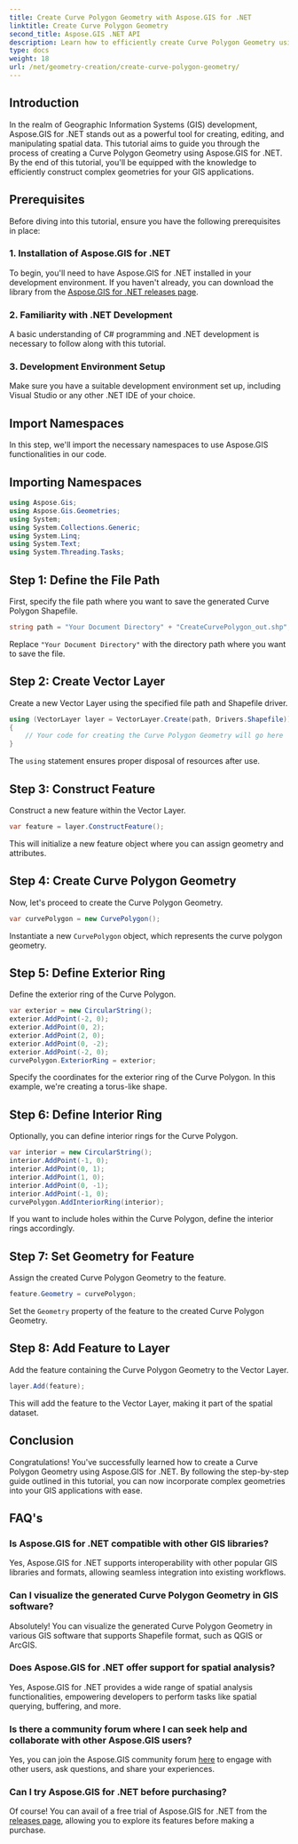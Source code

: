 ```yaml
---
title: Create Curve Polygon Geometry with Aspose.GIS for .NET  
linktitle: Create Curve Polygon Geometry
second_title: Aspose.GIS .NET API
description: Learn how to efficiently create Curve Polygon Geometry using Aspose.GIS for .NET. Follow our step-by-step guide for seamless into your GIS applications.
type: docs
weight: 18
url: /net/geometry-creation/create-curve-polygon-geometry/
---
```

## Introduction
In the realm of Geographic Information Systems (GIS) development, Aspose.GIS for .NET stands out as a powerful tool for creating, editing, and manipulating spatial data. This tutorial aims to guide you through the process of creating a Curve Polygon Geometry using Aspose.GIS for .NET. By the end of this tutorial, you'll be equipped with the knowledge to efficiently construct complex geometries for your GIS applications.
## Prerequisites
Before diving into this tutorial, ensure you have the following prerequisites in place:
### 1. Installation of Aspose.GIS for .NET
To begin, you'll need to have Aspose.GIS for .NET installed in your development environment. If you haven't already, you can download the library from the [Aspose.GIS for .NET releases page](https://releases.aspose.com/gis/net/).
### 2. Familiarity with .NET Development
A basic understanding of C# programming and .NET development is necessary to follow along with this tutorial.
### 3. Development Environment Setup
Make sure you have a suitable development environment set up, including Visual Studio or any other .NET IDE of your choice.

## Import Namespaces
In this step, we'll import the necessary namespaces to use Aspose.GIS functionalities in our code.
## Importing Namespaces
```csharp
using Aspose.Gis;
using Aspose.Gis.Geometries;
using System;
using System.Collections.Generic;
using System.Linq;
using System.Text;
using System.Threading.Tasks;
```

## Step 1: Define the File Path
First, specify the file path where you want to save the generated Curve Polygon Shapefile.
```csharp
string path = "Your Document Directory" + "CreateCurvePolygon_out.shp";
```
Replace `"Your Document Directory"` with the directory path where you want to save the file.
## Step 2: Create Vector Layer
Create a new Vector Layer using the specified file path and Shapefile driver.
```csharp
using (VectorLayer layer = VectorLayer.Create(path, Drivers.Shapefile))
{
    // Your code for creating the Curve Polygon Geometry will go here
}
```
The `using` statement ensures proper disposal of resources after use.
## Step 3: Construct Feature
Construct a new feature within the Vector Layer.
```csharp
var feature = layer.ConstructFeature();
```
This will initialize a new feature object where you can assign geometry and attributes.
## Step 4: Create Curve Polygon Geometry
Now, let's proceed to create the Curve Polygon Geometry.
```csharp
var curvePolygon = new CurvePolygon();
```
Instantiate a new `CurvePolygon` object, which represents the curve polygon geometry.
## Step 5: Define Exterior Ring
Define the exterior ring of the Curve Polygon.
```csharp
var exterior = new CircularString();
exterior.AddPoint(-2, 0);
exterior.AddPoint(0, 2);
exterior.AddPoint(2, 0);
exterior.AddPoint(0, -2);
exterior.AddPoint(-2, 0);
curvePolygon.ExteriorRing = exterior;
```
Specify the coordinates for the exterior ring of the Curve Polygon. In this example, we're creating a torus-like shape.
## Step 6: Define Interior Ring
Optionally, you can define interior rings for the Curve Polygon.
```csharp
var interior = new CircularString();
interior.AddPoint(-1, 0);
interior.AddPoint(0, 1);
interior.AddPoint(1, 0);
interior.AddPoint(0, -1);
interior.AddPoint(-1, 0);
curvePolygon.AddInteriorRing(interior);
```
If you want to include holes within the Curve Polygon, define the interior rings accordingly.
## Step 7: Set Geometry for Feature
Assign the created Curve Polygon Geometry to the feature.
```csharp
feature.Geometry = curvePolygon;
```
Set the `Geometry` property of the feature to the created Curve Polygon Geometry.
## Step 8: Add Feature to Layer
Add the feature containing the Curve Polygon Geometry to the Vector Layer.
```csharp
layer.Add(feature);
```
This will add the feature to the Vector Layer, making it part of the spatial dataset.

## Conclusion
Congratulations! You've successfully learned how to create a Curve Polygon Geometry using Aspose.GIS for .NET. By following the step-by-step guide outlined in this tutorial, you can now incorporate complex geometries into your GIS applications with ease.
## FAQ's
### Is Aspose.GIS for .NET compatible with other GIS libraries?
Yes, Aspose.GIS for .NET supports interoperability with other popular GIS libraries and formats, allowing seamless integration into existing workflows.
### Can I visualize the generated Curve Polygon Geometry in GIS software?
Absolutely! You can visualize the generated Curve Polygon Geometry in various GIS software that supports Shapefile format, such as QGIS or ArcGIS.
### Does Aspose.GIS for .NET offer support for spatial analysis?
Yes, Aspose.GIS for .NET provides a wide range of spatial analysis functionalities, empowering developers to perform tasks like spatial querying, buffering, and more.
### Is there a community forum where I can seek help and collaborate with other Aspose.GIS users?
Yes, you can join the Aspose.GIS community forum [here](https://forum.aspose.com/c/gis/33) to engage with other users, ask questions, and share your experiences.
### Can I try Aspose.GIS for .NET before purchasing?
Of course! You can avail of a free trial of Aspose.GIS for .NET from the [releases page](https://releases.aspose.com/), allowing you to explore its features before making a purchase.
